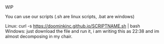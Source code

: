 WIP


You can use our scripts (.sh are linux scripts, .bat are windows)

Linux: curl -s https://doominkinc.github.io/SCRIPTNAME.sh | bash
Windows: just download the file and run it, i am writing this as 22:38 and im almost decomposing in my chair.

